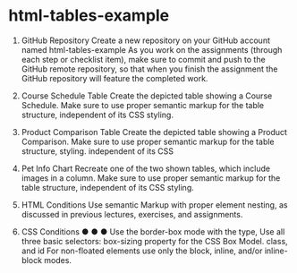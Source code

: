 # html-tables-example
1. GitHub Repository
 Create a new repository on your GitHub account named html-tables-example As you work on the assignments (through each step or checklist item), make sure to commit and push to the GitHub remote repository, so that when you finish the assignment the GitHub repository will feature the completed work.

2. Course Schedule Table
 Create the depicted table showing a Course Schedule. Make sure to use proper semantic markup for the table structure, independent of its CSS styling.

3. Product Comparison Table
 Create the depicted table showing a Product Comparison. Make sure to use proper semantic markup for the table structure, styling. independent of its CSS

4. Pet Info Chart
 Recreate one of the two shown tables, which include images in a column. Make sure to use proper semantic markup for the table structure, independent of its CSS styling.

5. HTML Conditions
 Use semantic Markup with proper element nesting, as discussed in previous lectures, exercises, and assignments.

6. CSS Conditions
 ● ● ● Use the border-box mode with the type, Use all three basic selectors: box-sizing property for the CSS Box Model. class, and id For non-floated elements use only the block, inline, and/or inline-block modes.